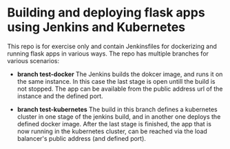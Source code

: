 
# Building and deploying flask apps using Jenkins and Kubernetes 

This repo is for exercise only and contain Jenkinsfiles for dockerizing and running flask apps in various ways. The repo has multiple branches for various scenarios: 

- __branch test-docker__
	The Jenkins builds the dokcer image, and runs it on the same instance. In this case the last stage is open untill the build is not stopped. The app can be available from the public address url of the instance and the defined port. 

- __branch test-kubernetes__
	The build in this branch defines a kubernetes cluster in one stage of the jenkins build, and in another one deploys the defined docker image. After the last stage is finished, the app that is now running in the kubernetes cluster, can be reached via the load balancer's public address (and defined port). 


